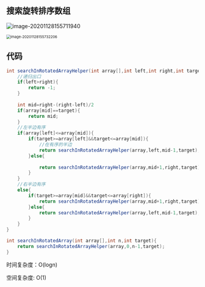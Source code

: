 ## 搜索旋转排序数组

![image-20201128155711940](C:\Users\lenovo\AppData\Roaming\Typora\typora-user-images\image-20201128155711940.png)

<img src="C:\Users\lenovo\AppData\Roaming\Typora\typora-user-images\image-20201128155732206.png" alt="image-20201128155732206" style="zoom:67%;" />

## 代码

```java
int searchInRotatedArrayHelper(int array[],int left,int right,int target){
    //递归出口
    if(left>right){
        return -1;
    }
    
    int mid=right-(right-left)/2
    if(array[mid]==target){
        return mid;
    }
    //左半边有序
    if(array[left]<=array[mid]){
        if(target>=array[left]&&target<=array[mid]){
            //在有序的半边
            return searchInRotatedArrayHelper(array,left,mid-1,target);
        }else{
            
            return searchInRotatedArrayHelper(array,mid+1,right,target);
        }
    }
    //右半边有序
    else{
        if(target>=array[mid]&&target<=array[right]){
            return searchInRotatedArrayHelper(array,mid+1,right,target);
        }else{
            return searchInRotatedArrayHelper(array,left,mid-1,target);
        }
    }
}

int searchInRotatedArray(int array[],int n,int target){
    return searchInRotatedArrayHelper(array,0,n-1,target);
}
```

时间复杂度：O(logn)

空间复杂度: O(1)